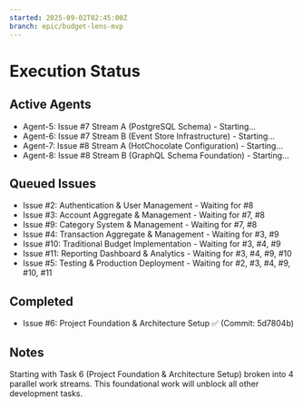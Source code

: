 ```yaml
---
started: 2025-09-02T02:45:00Z
branch: epic/budget-lens-mvp
---
```


# Execution Status

## Active Agents
- Agent-5: Issue #7 Stream A (PostgreSQL Schema) - Starting...
- Agent-6: Issue #7 Stream B (Event Store Infrastructure) - Starting...
- Agent-7: Issue #8 Stream A (HotChocolate Configuration) - Starting...
- Agent-8: Issue #8 Stream B (GraphQL Schema Foundation) - Starting...

## Queued Issues
- Issue #2: Authentication & User Management - Waiting for #8
- Issue #3: Account Aggregate & Management - Waiting for #7, #8
- Issue #9: Category System & Management - Waiting for #7, #8
- Issue #4: Transaction Aggregate & Management - Waiting for #3, #9
- Issue #10: Traditional Budget Implementation - Waiting for #3, #4, #9
- Issue #11: Reporting Dashboard & Analytics - Waiting for #3, #4, #9, #10
- Issue #5: Testing & Production Deployment - Waiting for #2, #3, #4, #9, #10, #11

## Completed
- Issue #6: Project Foundation & Architecture Setup ✅ (Commit: 5d7804b)

## Notes
Starting with Task 6 (Project Foundation & Architecture Setup) broken into 4 parallel work streams.
This foundational work will unblock all other development tasks.